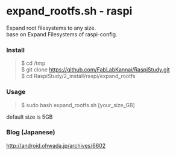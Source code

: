 # expand_rootfs.sh - raspi
Expand root filesystems to any size. <br/>
base on Expand Filesystems of raspi-config.  <br/>

### Install
> $ cd /tmp <br/>
> $ git clone https://github.com/FabLabKannai/RaspiStudy.git <br/>
> $ cd RaspiStudy/2_install/raspi/expand_rootfs <br/>

### Usage
> $ sudo bash expand_rootfs.sh [your_size_GB] <br/>

default size is 5GB <br/>

### Blog (Japanese)
http://android.ohwada.jp/archives/6602
